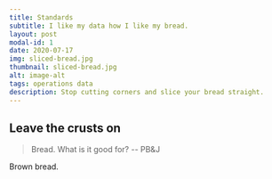 ```yaml
---
title: Standards
subtitle: I like my data how I like my bread.
layout: post
modal-id: 1
date: 2020-07-17
img: sliced-bread.jpg
thumbnail: sliced-bread.jpg
alt: image-alt
tags: operations data
description: Stop cutting corners and slice your bread straight.
---
```

## Leave the crusts on

> Bread. What is it good for?
> -- PB&J

Brown bread.